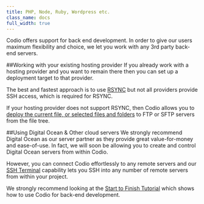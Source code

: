 ```yaml
---
title: PHP, Node, Ruby, Wordpress etc.
class_name: docs
full_width: true
---
```


Codio offers support for back end development. In order to give our users maximum flexibility and choice, we let you work with any 3rd party back-end servers.

##Working with your existing hosting provider
If you already work with a hosting provider and you want to remain there then you can set up a deployment target to that provider. 

The best and fastest approach is to use [RSYNC](/docs/deployment/type-rsync) but not all providers provide SSH access, which is required for RSYNC.

If your hosting provider does not support RSYNC, then Codio allows you to [deploy the current file, or selected files and folders](/docs/deployment/specific-files/) to FTP or SFTP servers from the file tree.

##Using Digital Ocean & Other cloud servers
We strongly recommend Digital Ocean as our server partner as they provide great value-for-money and ease-of-use. In fact, we will soon be allowing you to create and control Digital Ocean servers from within Codio.

However, you can connect Codio effortlessly to any remote servers and our [SSH Terminal](/docs/ssh) capability lets you SSH into any number of remote servers from within your project.

We strongly recommend looking at the [Start to Finish Tutorial](/docs/back-end/do-server/) which shows how to use Codio for back-end development.


